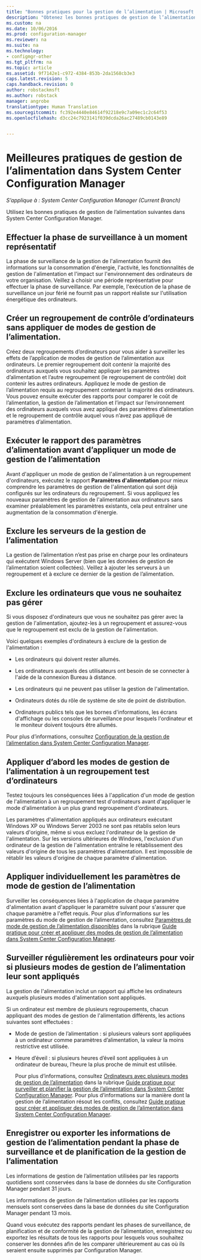 ```yaml
---
title: "Bonnes pratiques pour la gestion de l’alimentation | Microsoft Docs"
description: "Obtenez les bonnes pratiques de gestion de l’alimentation dans System Center Configuration Manager."
ms.custom: na
ms.date: 10/06/2016
ms.prod: configuration-manager
ms.reviewer: na
ms.suite: na
ms.technology:
- configmgr-other
ms.tgt_pltfrm: na
ms.topic: article
ms.assetid: 9f7142e1-c972-4384-853b-2da1568cb3e3
caps.latest.revision: 5
caps.handback.revision: 0
author: robstackmsft
ms.author: robstack
manager: angrobe
translationtype: Human Translation
ms.sourcegitcommit: fc392e4440e84614f92218e9c7a09ec1c2c64f53
ms.openlocfilehash: d3cc24c7923141f039dcda26ac27489cb0143e89


---
```

# <a name="best-practices-for-power-management-in-system-center-configuration-manager"></a>Meilleures pratiques de gestion de l’alimentation dans System Center Configuration Manager

*S’applique à : System Center Configuration Manager (Current Branch)*

Utilisez les bonnes pratiques de gestion de l’alimentation suivantes dans System Center Configuration Manager.  

## <a name="perform-the-monitoring-phase-at-a-representative-time"></a>Effectuer la phase de surveillance à un moment représentatif  
 La phase de surveillance de la gestion de l'alimentation fournit des informations sur la consommation d'énergie, l'activité, les fonctionnalités de gestion de l'alimentation et l'impact sur l'environnement des ordinateurs de votre organisation. Veillez à choisir une période représentative pour effectuer la phase de surveillance. Par exemple, l'exécution de la phase de surveillance un jour férié ne fournit pas un rapport réaliste sur l'utilisation énergétique des ordinateurs.  

## <a name="create-a-control-collection-of-computers-with-no-power-plans-applied"></a>Créer un regroupement de contrôle d’ordinateurs sans appliquer de modes de gestion de l’alimentation.  
 Créez deux regroupements d’ordinateurs pour vous aider à surveiller les effets de l’application de modes de gestion de l’alimentation aux ordinateurs. Le premier regroupement doit contenir la majorité des ordinateurs auxquels vous souhaitez appliquer les paramètres d’alimentation et l’autre regroupement (le regroupement de contrôle) doit contenir les autres ordinateurs. Appliquez le mode de gestion de l’alimentation requis au regroupement contenant la majorité des ordinateurs. Vous pouvez ensuite exécuter des rapports pour comparer le coût de l’alimentation, la gestion de l’alimentation et l’impact sur l’environnement des ordinateurs auxquels vous avez appliqué des paramètres d’alimentation et le regroupement de contrôle auquel vous n’avez pas appliqué de paramètres d’alimentation.  

## <a name="run-the-power-settings-report-before-you-apply-a-power-management-plan"></a>Exécuter le rapport des paramètres d’alimentation avant d’appliquer un mode de gestion de l’alimentation  
 Avant d'appliquer un mode de gestion de l'alimentation à un regroupement d'ordinateurs, exécutez le rapport **Paramètres d'alimentation** pour mieux comprendre les paramètres de gestion de l'alimentation qui sont déjà configurés sur les ordinateurs du regroupement. Si vous appliquez les nouveaux paramètres de gestion de l'alimentation aux ordinateurs sans examiner préalablement les paramètres existants, cela peut entraîner une augmentation de la consommation d'énergie.  

## <a name="exclude-servers-from-power-management"></a>Exclure les serveurs de la gestion de l’alimentation  
 La gestion de l’alimentation n’est pas prise en charge pour les ordinateurs qui exécutent Windows Server (bien que les données de gestion de l’alimentation soient collectées). Veillez à ajouter les serveurs à un regroupement et à exclure ce dernier de la gestion de l’alimentation.  

## <a name="exclude-computers-that-you-do-not-want-to-manage"></a>Exclure les ordinateurs que vous ne souhaitez pas gérer  
 Si vous disposez d'ordinateurs que vous ne souhaitez pas gérer avec la gestion de l'alimentation, ajoutez-les à un regroupement et assurez-vous que le regroupement est exclu de la gestion de l'alimentation.  

 Voici quelques exemples d'ordinateurs à exclure de la gestion de l'alimentation :  

-   Les ordinateurs qui doivent rester allumés.  

-   Les ordinateurs auxquels des utilisateurs ont besoin de se connecter à l'aide de la connexion Bureau à distance.  

-   Les ordinateurs qui ne peuvent pas utiliser la gestion de l'alimentation.  

-   Ordinateurs dotés du rôle de système de site de point de distribution.  

-   Ordinateurs publics tels que les bornes d'informations, les écrans d'affichage ou les consoles de surveillance pour lesquels l'ordinateur et le moniteur doivent toujours être allumés.  

 Pour plus d’informations, consultez [Configuration de la gestion de l’alimentation dans System Center Configuration Manager](../../../../core/clients/manage/power/configuring-power-management.md).  

## <a name="first-apply-power-plans-to-a-test-collection-of-computers"></a>Appliquer d’abord les modes de gestion de l’alimentation à un regroupement test d’ordinateurs  
 Testez toujours les conséquences liées à l'application d'un mode de gestion de l'alimentation à un regroupement test d'ordinateurs avant d'appliquer le mode d'alimentation à un plus grand regroupement d'ordinateurs.  

 Les paramètres d'alimentation appliqués aux ordinateurs exécutant Windows XP ou Windows Server 2003 ne sont pas rétablis selon leurs valeurs d'origine, même si vous excluez l'ordinateur de la gestion de l'alimentation. Sur les versions ultérieures de Windows, l'exclusion d'un ordinateur de la gestion de l'alimentation entraîne le rétablissement des valeurs d'origine de tous les paramètres d'alimentation. Il est impossible de rétablir les valeurs d'origine de chaque paramètre d'alimentation.  

## <a name="apply-power-plan-settings-individually"></a>Appliquer individuellement les paramètres de mode de gestion de l’alimentation  
 Surveiller les conséquences liées à l'application de chaque paramètre d'alimentation avant d'appliquer le paramètre suivant pour s'assurer que chaque paramètre a l'effet requis. Pour plus d’informations sur les paramètres du mode de gestion de l’alimentation, consultez [Paramètres de mode de gestion de l’alimentation disponibles](../../../../core/clients/manage/power/create-and-apply-power-plans.md#BKMK_Plans) dans la rubrique [Guide pratique pour créer et appliquer des modes de gestion de l’alimentation dans System Center Configuration Manager](../../../../core/clients/manage/power/create-and-apply-power-plans.md).  

## <a name="regularly-monitor-computers-to-see-if-they-have-multiple-power-plans-applied"></a>Surveiller régulièrement les ordinateurs pour voir si plusieurs modes de gestion de l’alimentation leur sont appliqués  
 La gestion de l'alimentation inclut un rapport qui affiche les ordinateurs auxquels plusieurs modes d'alimentation sont appliqués.  

 Si un ordinateur est membre de plusieurs regroupements, chacun appliquant des modes de gestion de l'alimentation différents, les actions suivantes sont effectuées :  

-   Mode de gestion de l’alimentation : si plusieurs valeurs sont appliquées à un ordinateur comme paramètres d’alimentation, la valeur la moins restrictive est utilisée.  

-   Heure d’éveil : si plusieurs heures d’éveil sont appliquées à un ordinateur de bureau, l’heure la plus proche de minuit est utilisée.  

     Pour plus d’informations, consultez [Ordinateurs avec plusieurs modes de gestion de l’alimentation](../../../../core/clients/manage/power/monitor-and-plan-for-power-management.md#BKMK_Multiple) dans la rubrique [Guide pratique pour surveiller et planifier la gestion de l’alimentation dans System Center Configuration Manager](../../../../core/clients/manage/power/monitor-and-plan-for-power-management.md). Pour plus d’informations sur la manière dont la gestion de l’alimentation résout les conflits, consultez [Guide pratique pour créer et appliquer des modes de gestion de l’alimentation dans System Center Configuration Manager](../../../../core/clients/manage/power/create-and-apply-power-plans.md).  

## <a name="save-or-export-power-management-information-during-the-monitoring-and-planning-phase-of-power-management"></a>Enregistrer ou exporter les informations de gestion de l’alimentation pendant la phase de surveillance et de planification de la gestion de l’alimentation  
 Les informations de gestion de l’alimentation utilisées par les rapports quotidiens sont conservées dans la base de données du site Configuration Manager pendant 31 jours.  

 Les informations de gestion de l’alimentation utilisées par les rapports mensuels sont conservées dans la base de données du site Configuration Manager pendant 13 mois.  

 Quand vous exécutez des rapports pendant les phases de surveillance, de planification et de conformité de la gestion de l’alimentation, enregistrez ou exportez les résultats de tous les rapports pour lesquels vous souhaitez conserver les données afin de les comparer ultérieurement au cas où ils seraient ensuite supprimés par Configuration Manager.  



<!--HONumber=Dec16_HO3-->


